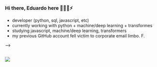 ### Hi there, Eduardo here 👋🔭🌱⚡

- developer (python, sql, javascript, etc)
- currently working with python + machine/deep learning + transformes
- studying javascript, machine/deep learning, transformers
- my previous GitHub account fell victim to corporate email limbo. F.

-->

##
<div>
  <a href="https://www.linkedin.com/in/eduardo-chiarani-b56bb7125/" target="_blank"><img src="https://img.shields.io/badge/LinkedIn-0077B5?style=for-the-badge&logo=linkedin&logoColor=white" target="_blank"></a>

</div>
